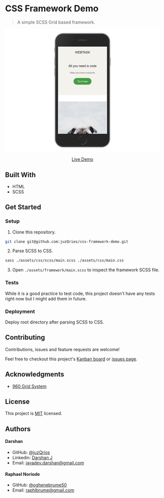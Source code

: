 # CSS Framework Demo

> A simple SCSS Grid based framework.

[//]: # (Screenshot, Application concept art etc)
![Screenshot](./screenshot.png)

[//]: # (Live Demo link)
<p align="center">
  <a href="https://juzqrios.github.io/css-framework-demo/">Live Demo</a>
</p>

## Built With

* HTML
* SCSS

## Get Started

### Setup

1. Clone this repository.

```bash
git clone git@github.com:juzQrios/css-framework-demo.git
```

2. Parse SCSS to CSS.

```bash
sass ./assets/css/scss/main.scss ./assets/css/main.css
```

3. Open `./assets/framework/main.scss` to inspect the framework SCSS file.

### Tests

While it is a good practice to test code, this project doesn't have any tests right now but I might add them in future.

### Deployment

Deploy root directory after parsing SCSS to CSS.

## Contributing

Contributions, issues and feature requests are welcome!

Feel free to checkout this project's [Kanban board](https://github.com/juzQrios/css-framework-demo/projects/1) or [issues page](https://github.com/juzQrios/css-framework-demo/issues).

## Acknowledgments

* [960 Grid System](https://960.gs/)

## License

This project is [MIT](./LICENSE) licensed.

## Authors

#### Darshan

* GitHub: [@juzQrios](https://github.com/juzQrios)
* Linkedin: [Darshan J](https://www.linkedin.com/in/jayadevdarshan/)
* Email: <jayadev.darshan@gmail.com>

#### Raphael Noriode

* GitHub: [@oghenebrume50](https://github.com/oghenebrume50)
* Email: <raphlbrume@gmail.com>
